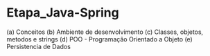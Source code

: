 # Etapa_Java-Spring
(a) Conceitos
(b) Ambiente de desenvolvimento
(c) Classes, objetos, metodos e strings
(d) POO - Programação Orientado a Objeto
(e) Persistencia de Dados
